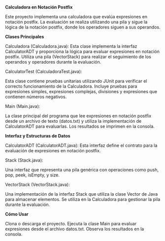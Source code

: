 **Calculadora en Notación Postfix**

Este proyecto implementa una calculadora que evalúa expresiones en notación postfix. La evaluación se realiza utilizando una pila y sigue la lógica de la notación postfix, donde los operadores siguen a sus operandos.

**Clases Principales**

Calculadora (Calculadora.java):
  Esta clase implementa la interfaz CalculatorADT y proporciona la lógica para evaluar expresiones en notación postfix. Utiliza una pila (VectorStack) para realizar el seguimiento de los operandos y operadores durante la evaluación.

CalculatorTest (CalculadoraTest.java):
 
 Esta clase contiene pruebas unitarias utilizando JUnit para verificar el correcto funcionamiento de la Calculadora. Incluye pruebas para expresiones simples, expresiones complejas, divisiones y expresiones que contienen números negativos.

Main (Main.java):
 
 La clase principal del programa que lee expresiones en notación postfix desde un archivo de texto (datos.txt) y utiliza la implementación de CalculatorADT para evaluarlas. Los resultados se imprimen en la consola.

**Interfaz y Estructuras de Datos**

CalculatorADT (CalculatorADT.java):
  Esta interfaz define el contrato para la evaluación de expresiones en notación postfix.

Stack (Stack.java):
  
Una interfaz que representa una pila genérica con operaciones como push, pop, peek, isEmpty, y size.

VectorStack (VectorStack.java):
  
Una implementación de la interfaz Stack que utiliza la clase Vector de Java para almacenar elementos. Se utiliza en la Calculadora para gestionar la pila durante la evaluación.

**Cómo Usar**

Clona o descarga el proyecto.
Ejecuta la clase Main para evaluar expresiones desde el archivo datos.txt.
Observa los resultados en la consola.
